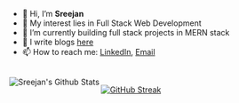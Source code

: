 - 👋 Hi, I’m **Sreejan**
- 👀 My interest lies in Full Stack Web Development
- 🌱 I’m currently building full stack projects in MERN stack
- 📝 I write blogs [here](https://sreejan.hashnode.dev/) 
- 📫 How to reach me: [LinkedIn](https://www.linkedin.com/in/sreejanchaudhury), [Email](mailto:sreejan147@gmail.com)

<br />

<img align="left" alt="Sreejan's Github Stats" src="https://github-readme-stats.vercel.app/api?username=Sreejan-22&show_icons=true&hide_border=true">

[![GitHub Streak](https://github-readme-streak-stats.herokuapp.com/?user=Sreejan-22)](https://git.io/streak-stats)
<!---
Sreejan-22/Sreejan-22 is a ✨ special ✨ repository because its `README.md` (this file) appears on your GitHub profile.
You can click the Preview link to take a look at your changes.
--->
